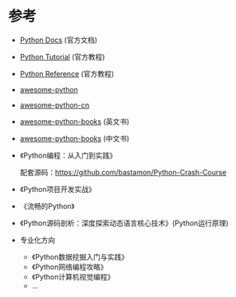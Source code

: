# 参考

+ [Python Docs](https://docs.python.org/zh-cn/3.13/index.html) (官方文档)

+ [Python Tutorial](https://docs.python.org/zh-cn/3.13/tutorial/) (官方教程)

+ [Python Reference](https://docs.python.org/zh-cn/3.13/reference/index.html) (官方教程)

+ [awesome-python](https://github.com/vinta/awesome-python)

+ [awesome-python-cn](https://github.com/jobbole/awesome-python-cn)

+ [awesome-python-books](https://github.com/junnplus/awesome-python-books) (英文书)

+ [awesome-python-books](https://github.com/jobbole/awesome-python-books) (中文书)

+ 《Python编程：从入门到实践》

  配套源码：https://github.com/bastamon/Python-Crash-Course

+ 《Python项目开发实战》

+ 《流畅的Python》

+ 《Python源码剖析：深度探索动态语言核心技术》(Python运行原理)

+ 专业化方向

  + 《Python数据挖掘入门与实践》
  + 《Python网络编程攻略》
  + 《Python计算机视觉编程》
  + ...